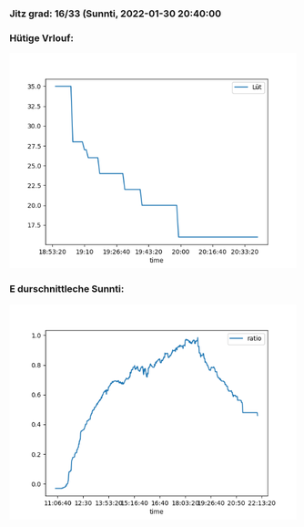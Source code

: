 ### Jitz grad: 16/33 (Sunnti, 2022-01-30 20:40:00

### Hütige Vrlouf:
![Graph](Today.png)

### E durschnittleche Sunnti:
![Graph](Sunnti.png)